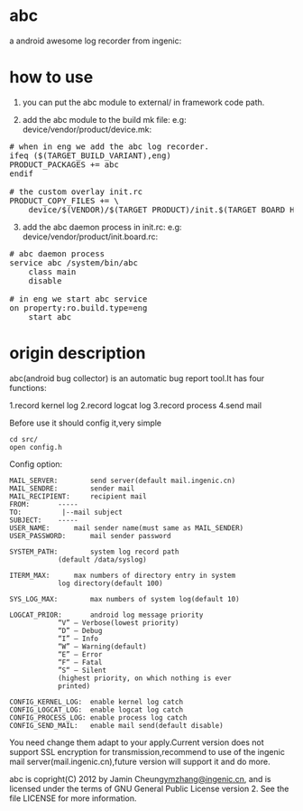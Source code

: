 # abc
a android awesome log recorder from ingenic:


# how to use
1. you can put the abc module to external/ in framework code path.

2. add the abc module to the build mk file:
  e.g: device/vendor/product/device.mk:  

<pre>
# when in eng we add the abc log recorder.
ifeq ($(TARGET_BUILD_VARIANT),eng)
PRODUCT_PACKAGES += abc 
endif

# the custom overlay init.rc
PRODUCT_COPY_FILES += \
    device/$(VENDOR)/$(TARGET_PRODUCT)/init.$(TARGET_BOARD_HARDWARE).rc:root/init.$(TARGET_BOARD_HARDWARE).rc \
</pre>

3. add the abc daemon process in init.rc:
  e.g: device/vendor/product/init.board.rc:

<pre>
# abc daemon process
service abc /system/bin/abc
    class main
    disable

# in eng we start abc service
on property:ro.build.type=eng
    start abc 
</pre>


# origin description

abc(android bug collector) is an automatic bug report tool.It has four functions:

1.record kernel log
2.record logcat log
3.record process 
4.send mail

Before use it should config it,very simple

	cd src/
	open config.h

Config option:
	
	MAIL_SERVER:		send server(default mail.ingenic.cn)
	MAIL_SENDRE:		sender mail
	MAIL_RECIPIENT:		recipient mail
	FROM:		-----
	TO:		     |--mail subject
	SUBJECT:	-----
	USER_NAME:		mail sender name(must same as MAIL_SENDER)
	USER_PASSWORD:		mail sender password

	SYSTEM_PATH:		system log record path
				(default /data/syslog)

	ITERM_MAX:		max numbers of directory entry in system
				log directory(default 100)

	SYS_LOG_MAX:		max numbers of system log(default 10) 

	LOGCAT_PRIOR:		android log message priority
				“V”	— Verbose(lowest priority) 
				“D”	— Debug 
				“I”	— Info 
				“W”	— Warning(default)
 				“E”	— Error 
				“F“	— Fatal 
				”S“	— Silent
				(highest priority, on which nothing is ever
				printed)
	
	CONFIG_KERNEL_LOG:	enable kernel log catch
	CONFIG_LOGCAT_LOG:	enable logcat log catch
	CONFIG_PROCESS_LOG:	enable process log catch
	CONFIG_SEND_MAIL:	enable mail send(default disable)

You need change them adapt to your apply.Current version does not support
SSL encryption for transmission,recommend to use of the ingenic mail 
server(mail.ingenic.cn),future version will support it and do more.

abc is copright(C) 2012 by Jamin Cheung<ymzhang@ingenic.cn>, and is licensed
under the terms of GNU General Public License version 2.
See the file LICENSE for more information.

